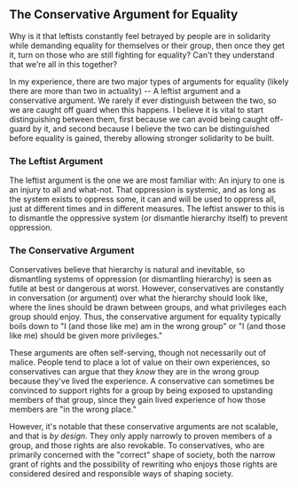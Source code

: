 ## The Conservative Argument for Equality

Why is it that leftists constantly feel betrayed by people are in solidarity while demanding equality for themselves or their group, then once they get it, turn on those who are still fighting for equality? Can't they understand that we're all in this together?

In my experience, there are two major types of arguments for equality (likely there are more than two in actuality) -- A leftist argument and a conservative argument. We rarely if ever distinguish between the two, so we are caught off guard when this happens. I believe it is vital to start distinguishing between them, first because we can avoid being caught off-guard by it, and second because I believe the two can be distinguished before equality is gained, thereby allowing stronger solidarity to be built.

### The Leftist Argument

The leftist argument is the one we are most familiar with: An injury to one is an injury to all and what-not. That oppression is systemic, and as long as the system exists to oppress some, it can and will be used to oppress all, just at different times and in different measures. The leftist answer to this is to dismantle the oppressive system (or dismantle hierarchy itself) to prevent oppression.

### The Conservative Argument

Conservatives believe that hierarchy is natural and inevitable, so dismantling systems of oppression (or dismantling hierarchy) is seen as futile at best or dangerous at worst. However, conservatives are constantly in conversation (or argument) over what the hierarchy should look like, where the lines should be drawn between groups, and what privileges each group should enjoy. Thus, the conservative argument for equality typically boils down to "I (and those like me) am in the wrong group" or "I (and those like me) should be given more privileges."

These arguments are often self-serving, though not necessarily out of malice. People tend to place a lot of value on their own experiences, so conservatives can argue that they *know* they are in the wrong group because they've lived the experience. A conservative can sometimes be convinced to support rights for a group by being exposed to upstanding members of that group, since they gain lived experience of how those members are "in the wrong place."

However, it's notable that these conservative arguments are not scalable, and that is *by design*. They only apply narrowly to proven members of a group, and those rights are also revokable. To conservatives, who are primarily concerned with the "correct" shape of society, both the narrow grant of rights and the possibility of rewriting who enjoys those rights are considered desired and responsible ways of shaping society.
